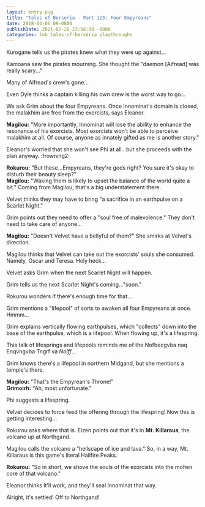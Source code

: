 ```yaml
---
layout: entry.pug
title: "Tales of Berseria - Part 123: Four Empyreans"
date: 2018-04-06 09-0800
publishDate: 2021-02-28 23:56:00 -0800
categories: tob tales-of-berseria playthroughs
---
```


Kurogane tells us the pirates knew what they were up against...

Kamoana saw the pirates mourning. She thought the "daemon [Aifread] was really scary..."

Many of Aifread's crew's gone...

Even Dyle thinks a captain killing his own crew is the worst way to go...

We ask Grim about the four Empyreans. Once Innominat's domain is closed, the malakhim are free from the exorcists, says Eleanor.

**Magilou:** "More importantly, Innominat will lose the ability to enhance the resonance of his exorcists. Most exorcists won't be able to perceive malakhim at all. Of course, anyone as innately gifted as me is another story."

Eleanor's worried that she won't see Phi at all...but she proceeds with the plan anyway. :frowning2:

**Rokurou:** "But these...Empyreans, they're gods right? You sure it's okay to disturb their beauty sleep?"<br/>
**Magilou:** "Waking them is likely to upset the balance of the world quite a bit." Coming from Magilou, that's a big understatement there.

Velvet thinks they may have to bring "a sacrifice in an earthpulse on a Scarlet Night."

Grim points out they need to offer a "soul free of malevolence." They don't need to take care of anyone...

**Magilou:** "Doesn't Velvet have a bellyful of them?" She smirks at Velvet's direction.

Magilou thinks that Velvet can take out the exorcists' souls she consumed. Namely, Oscar and Teresa. Holy heck...

Velvet asks Grim when the next Scarlet Night will happen.

Grim tells us the next Scarlet Night's coming..."soon."

Rokurou wonders if there's enough time for that...

Grim mentions a "lifepool" of sorts to awaken all four Empyreans at once. Hmmm...

Grim explains vertically flowing earthpulses, which "collects" down into the base of the earthpulse, which is a lifepool. When flowing up, it's a lifespring.

This talk of lifesprings and lifepools reminds me of the Nofbecgvba naq Enqvngvba Tngrf va *Nolff*...

Grim knows there's a lifepool in northern Midgand, but she mentions a temple's there.

**Magilou:** "That's the Empyrean's Throne!"<br/>
**Grimoirh:** "Ah, most unfortunate."

Phi suggests a lifespring.

Velvet decides to force feed the offering through the lifespring! Now this is getting interesting...

Rokurou asks where that is. Eizen points out that it's in **Mt. Killaraus**, the volcano up at Northgand.

Magilou calls the volcano a "hellscape of ice and lava." So, in a way, Mt. Killaraus is this game's literal Hailfire Peaks.

**Rokurou:** "So in short, we shove the souls of the exorcists into the molten core of that volcano."

Eleanor thinks it'll work, and they'll seal Innominat that way.

Alright, it's settled! Off to Northgand!